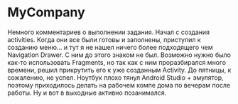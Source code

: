 # MyCompany
Немного комментариев о выполнении задания. Начал с создания activities. Когда они все были готовы и заполнены, приступил к созданию меню... и тут я не нашел ничего более подходящего чем Navigation Drawer. С ним до этого знаком не был. Возможно нужно было как-то использовать Fragments, но так как с ним проразбирался много времени, решил прикрутить его к уже созданным Activity. До пятницы, к сожалению, не успел. Ноутбук плохо тянул Android Studio + эмулятор, поэтому приходилось делать на рабочем компе дома по вечерам после работы. Ну и вот в выходные активно позанимался.
